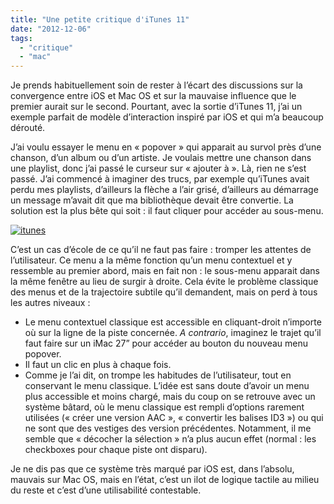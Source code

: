 ```yaml
---
title: "Une petite critique d'iTunes 11"
date: "2012-12-06"
tags:
  - "critique"
  - "mac"
---
```


Je prends habituellement soin de rester à l’écart des discussions sur la convergence entre iOS et Mac OS et sur la mauvaise influence que le premier aurait sur le second. Pourtant, avec la sortie d’iTunes 11, j’ai un exemple parfait de modèle d’interaction inspiré par iOS et qui m’a beaucoup dérouté.

J’ai voulu essayer le menu en « popover » qui apparait au survol près d’une chanson, d’un album ou d’un artiste. Je voulais mettre une chanson dans une playlist, donc j’ai passé le curseur sur « ajouter à ». Là, rien ne s’est passé. J’ai commencé à imaginer des trucs, par exemple qu’iTunes avait perdu mes playlists, d’ailleurs la flèche a l’air grisé, d’ailleurs au démarrage un message m’avait dit que ma bibliothèque devait être convertie. La solution est la plus bête qui soit : il faut cliquer pour accéder au sous-menu.

[![itunes](/assets/images/itunes.png)](http://toutcequibouge.net/toutcequibouge/wp-content/uploads/2012/12/itunes.png)

C’est un cas d’école de ce qu’il ne faut pas faire : tromper les attentes de l’utilisateur. Ce menu a la même fonction qu’un menu contextuel et y ressemble au premier abord, mais en fait non : le sous-menu apparait dans la même fenêtre au lieu de surgir à droite. Cela évite le problème classique des menus et de la trajectoire subtile qu’il demandent, mais on perd à tous les autres niveaux :

- Le menu contextuel classique est accessible en cliquant-droit n’importe où sur la ligne de la piste concernée. _A contrario_, imaginez le trajet qu’il faut faire sur un iMac 27” pour accéder au bouton du nouveau menu popover.
- Il faut un clic en plus à chaque fois.
- Comme je l’ai dit, on trompe les habitudes de l’utilisateur, tout en conservant le menu classique. L’idée est sans doute d’avoir un menu plus accessible et moins chargé, mais du coup on se retrouve avec un système bâtard, où le menu classique est rempli d’options rarement utilisées (« créer une version AAC », « convertir les balises ID3 ») ou qui ne sont que des vestiges des version précédentes. Notamment, il me semble que « décocher la sélection » n’a plus aucun effet (normal : les checkboxes pour chaque piste ont disparu).

Je ne dis pas que ce système très marqué par iOS est, dans l’absolu, mauvais sur Mac OS, mais en l’état, c’est un ilot de logique tactile au milieu du reste et c’est d’une utilisabilité contestable.
